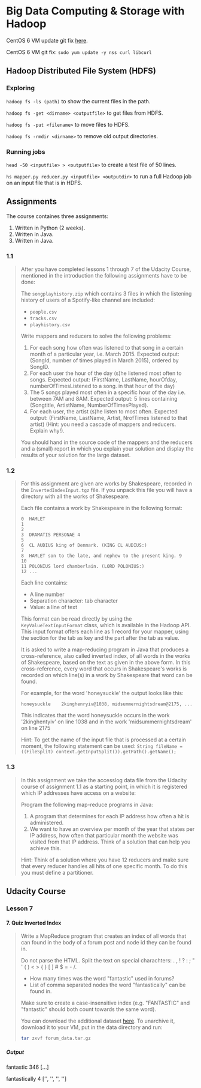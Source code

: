 # Big Data Computing & Storage with Hadoop

CentOS 6 VM update git fix [here](https://stackoverflow.com/questions/21820715/how-to-install-latest-version-of-git-on-centos-7-x-6-x).

CentOS 6 VM git fix: `sudo yum update -y nss curl libcurl`

## Hadoop Distributed File System (HDFS)

### Exploring

`hadoop fs -ls (path)` to show the current files in the path.

`hadoop fs -get <dirname> <outputfile>` to get files from HDFS.

`hadoop fs -put <filename>` to move files to HDFS.

`hadoop fs -rmdir <dirname>` to remove old output directories.

### Running jobs

`head -50 <inputfile> > <outputfile>` to create a test file of 50 lines.

`hs mapper.py reducer.py <inputfile> <outputdir>` to run a full Hadoop job on an input file that is in HDFS.

## Assignments

The course containes three assignments:

1. Written in Python (2 weeks).
2. Written in Java.
3. Written in Java.

### 1.1

>After you have completed lessons 1 through 7 of the Udacity Course, mentioned in the introduction the following assignments have to be done:
>
>The `songplayhistory.zip` which contains 3 files in which the listening history of users of a Spotify-like channel are included:
>
>- `people.csv`
>- `tracks.csv`
>- `playhistory.csv`
>
>Write mappers and reducers to solve the following problems:
>
>1. For each song how often was listened to that song in a certain month of a particular year,
i.e. March 2015. Expected output: (SongId, number of times played in March 2015), ordered by SongID.
>2. For each user the hour of the day (s)he listened most often to songs. Expected output: (FirstName, LastName, hourOfday, numberOfTimesListened to a song.
in that hour of the day)
>3. The 5 songs played most often in a specific hour of the day i.e. between 7AM and 8AM. Expected output: 5 lines containing (Songtitle, ArtistName, NumberOfTimesPlayed).
>4. For each user, the artist (s)he listen to most often. Expected output: (FirstName, LastName, Artist, NrofTimes listened to that artist) (Hint: you need a cascade of mappers and reducers. Explain why!).
>
>You should hand in the source code of the mappers and the reducers and a (small) report in which you explain your solution and display the results of your solution for the large dataset.

### 1.2

>For this assignment are given are works by Shakespeare, recorded in the `InvertedIndexInput.tgz` file. If you unpack this file you will have a directory with all the works of Shakespeare.
>
>Each file contains a work by Shakespeare in the following format:
>
>```
>0  HAMLET
>1
>2
>3  DRAMATIS PERSONAE 4
>5
>6  CL AUDIUS king of Denmark. (KING CL AUDIUS:)
>7
>8  HAMLET son to the late, and nephew to the present king. 9
>10
>11 POLONIUS lord chamberlain. (LORD POLONIUS:)
>12 ...
>```
>
>Each line contains:
>- A line number
>- Separation character: tab character
>- Value: a line of text
>
>This format can be read directly by using the `KeyValueTextInputFormat` class, which is available in the Hadoop API. This input format offers each line as 1 record for your mapper, using the section for the tab as key and the part after the tab as value.
>
>It is asked to write a map-reducing program in Java that produces a cross-reference, also called inverted index, of all words in the works of Shakespeare, based on the text as given in the above form. In this cross-reference, every word that occurs in Shakespeare's works is recorded on which line(s) in a work by Shakespeare that word can be found.
>
>For example, for the word 'honeysuckle' the output looks like this:
>
>`honeysuckle    2kinghenryiv@1038, midsummernightsdream@2175, ...`
>
>This indicates that the word honeysuckle occurs in the work '2kinghentyiv' on line 1038 and in the work 'midsummernightsdream' on line 2175
>
>Hint: To get the name of the input file that is processed at a certain moment, the following statement can be used:
`String fileName = ((FileSplit) context.getInputSplit()).getPath().getName();`

### 1.3

>In this assignment we take the accesslog data file from the Udacity course of assignment 1.1 as a starting point, in which it is registered which IP addresses have access on a website:
>
>Program the following map-reduce programs in Java:
>
>1. A program that determines for each IP address how often a hit is administered.
>2. We want to have an overview per month of the year that states per IP address, how often that particular month the website was visited from that IP address. Think of a solution that can help you achieve this.
>
>Hint: Think of a solution where you have 12 reducers and make sure that every reducer handles all hits of one specific month. To do this you must define a partitioner.

## Udacity Course

### Lesson 7

#### 7. Quiz Inverted Index

>Write a MapReduce program that creates an index of all words that can found in the body of a forum post and node id they can be found in.
>
>Do not parse the HTML. Split the text on special charachters: . , ! ? : ; " ' ( ) < > { } [ ] # $ = - /.
>
>- How many times was the word "fantastic" used in forums?
>- List of comma separated nodes the word "fantastically" can be found in.
>
> Make sure to create a case-insensitive index (e.g. "FANTASTIC" and "fantastic" should both count towards the same word).
>
> You can download the additional dataset [here](http://content.udacity-data.com/course/hadoop/forum_data.tar.gz). To unarchive it, download it to your VM, put in the data directory and run:
>
>```bash
>tar zxvf forum_data.tar.gz
>```

##### Output

fantastic       346 [...]

fantastically   4   ['', '', '', '']
